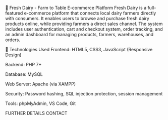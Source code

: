 🥛 Fresh Dairy - Farm to Table E-commerce Platform
Fresh Dairy is a full-featured e-commerce platform that connects local dairy farmers directly with consumers. It enables users to browse and purchase fresh dairy products online, while providing farmers a direct sales channel. The system includes user authentication, cart and checkout system, order tracking, and an admin dashboard for managing products, farmers, warehouses, and orders.

🚀 Technologies Used
Frontend: HTML5, CSS3, JavaScript (Responsive Design)

Backend: PHP 7+

Database: MySQL

Web Server: Apache (via XAMPP)

Security: Password hashing, SQL injection protection, session management

Tools: phpMyAdmin, VS Code, Git

FURTHER DETAILS CONTACT 
